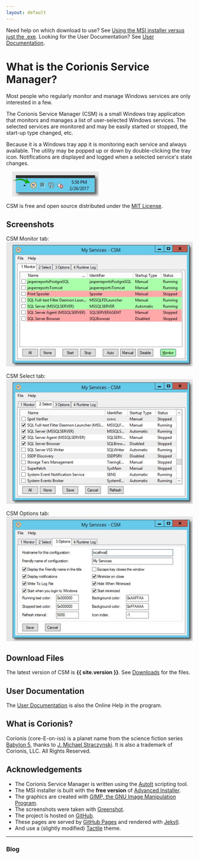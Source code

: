 ```yaml
---
layout: default
---
```

Need help on which download to use? See [Using the MSI installer versus just the .exe](msi-vs-exe).
Looking for the User Documentation? See [User Documentation](help).

# What is the Corionis Service Manager?
Most people who regularly monitor and manage Windows services are only interested in a few.

The Corionis Service Manager (CSM) is a small Windows tray application that monitors and manages a list of user-selected Windows services. The selected services are monitored and may be easily started or stopped, the start-up type changed, etc.

Because it is a Windows tray app it is monitoring each service and always available. The utility may be popped up or down by double-clicking the tray icon. Notifications are displayed and logged when a selected service's state changes.

&nbsp;&nbsp;&nbsp;&nbsp;![CSM in the system tray](res/ss-tray.jpg "CSM in the system tray")

CSM is free and open source distributed under the [MIT License](https://github.com/Corionis/CorionisServiceManager/blob/master/LICENSE.txt).

## Screenshots
CSM Monitor tab:<br/>
![CSM Monitor tab](res/ss-monitor.jpg "Monitor tab")<br/>

CSM Select tab:<br/>
![CSM Select tab](res/ss-select.jpg "Select tab")<br/>

CSM Options tab:<br/>
![Options tab](res/ss-options.jpg "Options tab")<br/>

## Download Files
The latest version of CSM is **{{ site.version }}**. See [Downloads](downloads) for the files. 

## User Documentation
The [User Documentation](help) is also the Online Help in the program.

## What is Corionis?
Corionis (core-E-on-iss) is a planet name from the science fiction series [Babylon 5](http://www.imdb.com/title/tt0105946/), thanks to [J. Michael Straczynski](http://www.imdb.com/name/nm0833089). It is also a trademark of Corionis, LLC. All Rights Reserved.

## Acknowledgements
 * The Corionis Service Manager is written using the [AutoIt](https://www.autoitscript.com/) scripting tool.
 * The MSI installer is built with the **free version** of [Advanced Installer](http://www.advancedinstaller.com/).
 * The graphics are created with [GIMP, the GNU Image Manipulation Program](https://www.gimp.org/).
 * The screenshots were taken with [Greenshot](http://getgreenshot.org/).
 * The project is hosted on [GitHub](https://github.com).
 * These pages are served by [GitHub Pages](https://pages.github.com/) and rendered with [Jekyll](https://jekyllrb.com/).
 * And use a (slightly modified) [Tactile](https://pages-themes.github.io/tactile/) theme.

---
### Blog
